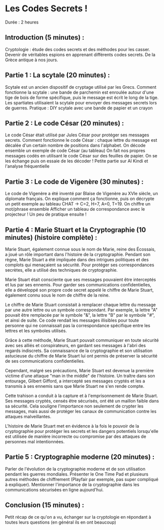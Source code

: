 # Les Codes Secrets !

Durée : 2 heures

## Introduction (5 minutes) :

Cryptologie : étude des codes secrets et des méthodes pour les casser.
Devenir de véritables espions en apprenant différents codes secrets.
De la Grèce antique à nos jours.

## Partie 1 : La scytale (20 minutes) :

Scytale est un ancien dispositif de cryptage utilisé par les Grecs.
Comment fonctionne la scytale : une bande de parchemin est enroulée autour d'une tige de bois de forme spécifique, puis le message est écrit le long de la tige.
Les spartiates utilisaient la scytale pour envoyer des messages secrets lors de guerres.
Pratique : DIY scytale avec une bande de papier et un crayon

## Partie 2 : Le code César (20 minutes) :

Le code César était utilisé par Jules César pour protéger ses messages secrets.
Comment fonctionne le code César : chaque lettre du message est décalée d'un certain nombre de positions dans l'alphabet.
On décode ensemble un exemple de code César (au tableau)
On fait nos propres messages codés en utilisant le code César sur des feuilles de papier.
On se les échange puis on essaie de les décoder !
Petite partie sur Al Kindi et l'analyse fréquentielle

## Partie 3 : Le code de Vigenère (30 minutes) :

Le code de Vigenère a été inventé par Blaise de Vigenère au XVIe siècle, un diplomate français.
On explique comment ça fonctionne, puis on décrypte un petit exemple au tableau
CHAT -> C=2, H=7, A=0, T=19.
On chiffre un mot/phrase ensemble
Afficher un tableau de correspondance avec le projecteur !
Un peu de pratique ensuite !

## Partie 4 : Marie Stuart et la Cryptographie (10 minutes) (histoire complète) :

Marie Stuart, également connue sous le nom de Marie, reine des Écossais, a joué un rôle important dans l'histoire de la cryptographie. Pendant son règne, Marie Stuart a été impliquée dans des intrigues politiques et des complots qui menaçaient sa sécurité. Pour protéger ses correspondances secrètes, elle a utilisé des techniques de cryptographie.

Marie Stuart était consciente que ses messages pouvaient être interceptés et lus par ses ennemis. Pour garder ses communications confidentielles, elle a développé son propre code secret appelé le chiffre de Marie Stuart, également connu sous le nom de chiffre de la reine.

Le chiffre de Marie Stuart consistait à remplacer chaque lettre du message par une autre lettre ou un symbole correspondant. Par exemple, la lettre "A" pouvait être remplacée par le symbole "&", la lettre "B" par le symbole "#", et ainsi de suite. Ce code rendait les messages illisibles pour toute personne qui ne connaissait pas la correspondance spécifique entre les lettres et les symboles utilisés.

Grâce à cette méthode, Marie Stuart pouvait communiquer en toute sécurité avec ses alliés et conspirateurs, en gardant ses messages à l'abri des regards indiscrets. Sa connaissance de la cryptographie et son utilisation astucieuse du chiffre de Marie Stuart lui ont permis de préserver la sécurité de ses communications confidentielles.

Cependant, malgré ses précautions, Marie Stuart est devenue la première victime d'une attaque "man in the middle" de l'histoire. Un traître dans son entourage, Gilbert Gifford, a intercepté ses messages cryptés et les a transmis à ses ennemis sans que Marie Stuart ne s'en rende compte.

Cette trahison a conduit à la capture et à l'emprisonnement de Marie Stuart. Ses messages cryptés, censés être sécurisés, ont été un maillon faible dans sa sécurité. Cela souligne l'importance non seulement de crypter les messages, mais aussi de protéger les canaux de communication contre les attaques malveillantes.

L'histoire de Marie Stuart met en évidence à la fois le pouvoir de la cryptographie pour protéger les secrets et les dangers potentiels lorsqu'elle est utilisée de manière incorrecte ou compromise par des attaques de personnes mal intentionnées.

## Partie 5 : Cryptographie moderne (20 minutes) :

Parler de l'évolution de la cryptographie moderne et de son utilisation pendant les guerres mondiales.
Présenter le One Time Pad et plusieurs autres méthodes de chiffrement (Playfair par exemple, pas super compliqué à expliquer).
Mentionner l'importance de la cryptographie dans les communications sécurisées en ligne aujourd'hui.

## Conclusion (15 minutes) :

Petit récap de ce qu'on a vu, échanger sur la cryptologie en répondant à toutes leurs questions (en général ils en ont beaucoup)